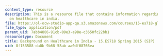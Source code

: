 ```yaml
---
content_type: resource
description: This is a resource file that contains information regarding background
  on healthcare in india.
file: https://ol-ocw-studio-app-qa.s3.amazonaws.com/courses/15-es718-global-health-innovation-delivering-targeted-advice-to-an-organization-in-the-field-spring-2015/8f153588da0b9b6858abaa0df08766ea_MIT15_ES718S15_Day2.pdf
file_type: application/pdf
parent_uid: 7abb4806-91cb-89e3-a98e-c3650fc22bb1
resourcetype: Document
title: Background on Healthcare in India - 15.ES718 Spring 2015 (SIP)
uid: 8f153588-da0b-9b68-58ab-aa0df08766ea
---
```

